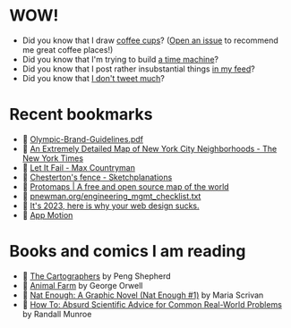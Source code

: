# WOW!

- Did you know that I draw [coffee cups](https://papercups.mamuso.net/)? ([Open an issue](https://github.com/mamuso/papercups/issues) to recommend me great coffee places!)
- Did you know that I'm trying to build [a time machine](https://github.com/mamuso/fluxcapacitor)?
- Did you know that I post rather insubstantial things [in my feed](https://feed.mamuso.net/)?
- Did you know that [I don't tweet much](https://twitter.com/mamuso)?

# Recent bookmarks

- 👀 [Olympic-Brand-Guidelines.pdf](https://stillmed.olympics.com/media/Documents/International-Olympic-Committee/Olympic-brand/Olympic-Brand-Guidelines.pdf?&#page=25&_ga=2.225473562.1897191244.1692972346-1385183957.1689703220)
- 👀 [An Extremely Detailed Map of New York City Neighborhoods - The New York Times](https://www.nytimes.com/interactive/2023/upshot/extremely-detailed-nyc-neighborhood-map.html)
- 👀 [Let It Fail - Max Countryman](https://www.maxcountryman.com/articles/let-it-fail)
- 👀 [Chesterton's fence - Sketchplanations](https://sketchplanations.com/chestertons-fence)
- 👀 [Protomaps | A free and open source map of the world](https://protomaps.com/)
- 👀 [pnewman.org/engineering_mgmt_checklist.txt](https://pnewman.org/engineering_mgmt_checklist.txt)
- 👀 [It's 2023, here is why your web design sucks.](https://heather-buchel.com/blog/2023/10/why-your-web-design-sucks/)
- 👀 [App Motion](https://appmotion.design/#offset=0)


# Books and comics I am reading

- 📘 [The Cartographers](https://www.goodreads.com/book/show/56224531) by Peng Shepherd
- 📘 [Animal Farm](https://www.goodreads.com/book/show/8349198) by George Orwell
- 📘 [Nat Enough: A Graphic Novel (Nat Enough #1)](https://www.goodreads.com/book/show/45714795) by Maria Scrivan
- 📘 [How To: Absurd Scientific Advice for Common Real-World Problems](https://www.goodreads.com/book/show/43851501) by Randall Munroe

